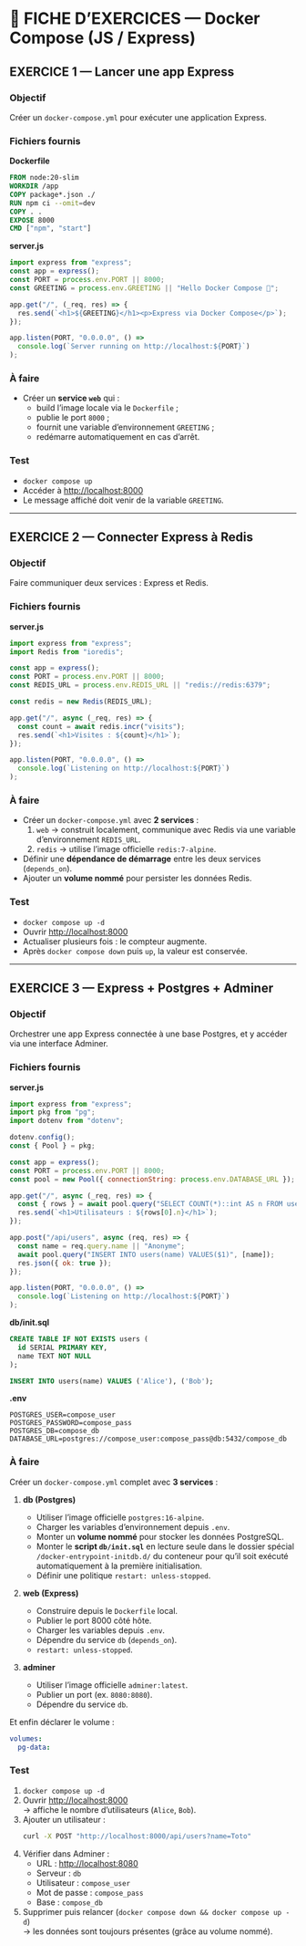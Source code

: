 # 🧩 FICHE D’EXERCICES — Docker Compose (JS / Express)

## EXERCICE 1 — Lancer une app Express
### Objectif
Créer un `docker-compose.yml` pour exécuter une application Express.

### Fichiers fournis
**Dockerfile**
```dockerfile
FROM node:20-slim
WORKDIR /app
COPY package*.json ./
RUN npm ci --omit=dev
COPY . .
EXPOSE 8000
CMD ["npm", "start"]
```

**server.js**
```js
import express from "express";
const app = express();
const PORT = process.env.PORT || 8000;
const GREETING = process.env.GREETING || "Hello Docker Compose 👋";

app.get("/", (_req, res) => {
  res.send(`<h1>${GREETING}</h1><p>Express via Docker Compose</p>`);
});

app.listen(PORT, "0.0.0.0", () =>
  console.log(`Server running on http://localhost:${PORT}`)
);
```

### À faire
- Créer un **service `web`** qui :
  - build l’image locale via le `Dockerfile` ;
  - publie le port `8000` ;
  - fournit une variable d’environnement `GREETING` ;
  - redémarre automatiquement en cas d’arrêt.

### Test
- `docker compose up`
- Accéder à [http://localhost:8000](http://localhost:8000)
- Le message affiché doit venir de la variable `GREETING`.

---

## EXERCICE 2 — Connecter Express à Redis
### Objectif
Faire communiquer deux services : Express et Redis.

### Fichiers fournis
**server.js**
```js
import express from "express";
import Redis from "ioredis";

const app = express();
const PORT = process.env.PORT || 8000;
const REDIS_URL = process.env.REDIS_URL || "redis://redis:6379";

const redis = new Redis(REDIS_URL);

app.get("/", async (_req, res) => {
  const count = await redis.incr("visits");
  res.send(`<h1>Visites : ${count}</h1>`);
});

app.listen(PORT, "0.0.0.0", () =>
  console.log(`Listening on http://localhost:${PORT}`)
);
```

### À faire
- Créer un `docker-compose.yml` avec **2 services** :
  1. `web` → construit localement, communique avec Redis via une variable d’environnement `REDIS_URL`.
  2. `redis` → utilise l’image officielle `redis:7-alpine`.  
- Définir une **dépendance de démarrage** entre les deux services (`depends_on`).
- Ajouter un **volume nommé** pour persister les données Redis.

### Test
- `docker compose up -d`
- Ouvrir [http://localhost:8000](http://localhost:8000)
- Actualiser plusieurs fois : le compteur augmente.
- Après `docker compose down` puis `up`, la valeur est conservée.

---

## EXERCICE 3 — Express + Postgres + Adminer
### Objectif
Orchestrer une app Express connectée à une base Postgres, et y accéder via une interface Adminer.

### Fichiers fournis
**server.js**
```js
import express from "express";
import pkg from "pg";
import dotenv from "dotenv";

dotenv.config();
const { Pool } = pkg;

const app = express();
const PORT = process.env.PORT || 8000;
const pool = new Pool({ connectionString: process.env.DATABASE_URL });

app.get("/", async (_req, res) => {
  const { rows } = await pool.query("SELECT COUNT(*)::int AS n FROM users");
  res.send(`<h1>Utilisateurs : ${rows[0].n}</h1>`);
});

app.post("/api/users", async (req, res) => {
  const name = req.query.name || "Anonyme";
  await pool.query("INSERT INTO users(name) VALUES($1)", [name]);
  res.json({ ok: true });
});

app.listen(PORT, "0.0.0.0", () =>
  console.log(`Listening on http://localhost:${PORT}`)
);
```

**db/init.sql**
```sql
CREATE TABLE IF NOT EXISTS users (
  id SERIAL PRIMARY KEY,
  name TEXT NOT NULL
);

INSERT INTO users(name) VALUES ('Alice'), ('Bob');
```

**.env**
```env
POSTGRES_USER=compose_user
POSTGRES_PASSWORD=compose_pass
POSTGRES_DB=compose_db
DATABASE_URL=postgres://compose_user:compose_pass@db:5432/compose_db
```

### À faire
Créer un `docker-compose.yml` complet avec **3 services** :

1. **db (Postgres)**  
   - Utiliser l’image officielle `postgres:16-alpine`.  
   - Charger les variables d’environnement depuis `.env`.  
   - Monter un **volume nommé** pour stocker les données PostgreSQL.  
   - Monter le **script `db/init.sql`** en lecture seule dans le dossier spécial  
     `/docker-entrypoint-initdb.d/` du conteneur pour qu’il soit exécuté automatiquement à la première initialisation.  
   - Définir une politique `restart: unless-stopped`.

2. **web (Express)**  
   - Construire depuis le `Dockerfile` local.  
   - Publier le port 8000 côté hôte.  
   - Charger les variables depuis `.env`.  
   - Dépendre du service `db` (`depends_on`).  
   - `restart: unless-stopped`.

3. **adminer**  
   - Utiliser l’image officielle `adminer:latest`.  
   - Publier un port (ex. `8080:8080`).  
   - Dépendre du service `db`.

Et enfin déclarer le volume :
```yaml
volumes:
  pg-data:
```

### Test
1. `docker compose up -d`
2. Ouvrir [http://localhost:8000](http://localhost:8000)  
   → affiche le nombre d’utilisateurs (`Alice`, `Bob`).
3. Ajouter un utilisateur :  
   ```bash
   curl -X POST "http://localhost:8000/api/users?name=Toto"
   ```
4. Vérifier dans Adminer :  
   - URL : [http://localhost:8080](http://localhost:8080)  
   - Serveur : `db`  
   - Utilisateur : `compose_user`  
   - Mot de passe : `compose_pass`  
   - Base : `compose_db`
5. Supprimer puis relancer (`docker compose down && docker compose up -d`)  
   → les données sont toujours présentes (grâce au volume nommé).
